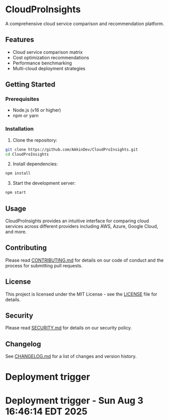 # CloudProInsights

A comprehensive cloud service comparison and recommendation platform.

## Features

- Cloud service comparison matrix
- Cost optimization recommendations
- Performance benchmarking
- Multi-cloud deployment strategies

## Getting Started

### Prerequisites

- Node.js (v16 or higher)
- npm or yarn

### Installation

1. Clone the repository:
```bash
git clone https://github.com/AAkinDev/CloudProInsights.git
cd CloudProInsights
```

2. Install dependencies:
```bash
npm install
```

3. Start the development server:
```bash
npm start
```

## Usage

CloudProInsights provides an intuitive interface for comparing cloud services across different providers including AWS, Azure, Google Cloud, and more.

## Contributing

Please read [CONTRIBUTING.md](CONTRIBUTING.md) for details on our code of conduct and the process for submitting pull requests.

## License

This project is licensed under the MIT License - see the [LICENSE](LICENSE) file for details.

## Security

Please read [SECURITY.md](SECURITY.md) for details on our security policy.

## Changelog

See [CHANGELOG.md](CHANGELOG.md) for a list of changes and version history. 
# Deployment trigger
# Deployment trigger - Sun Aug  3 16:46:14 EDT 2025
